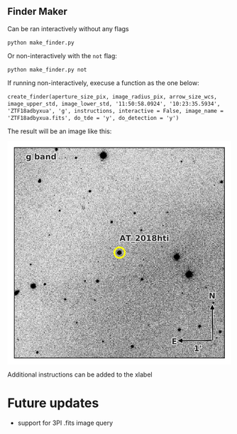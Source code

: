 ## Finder Maker

Can be ran interactively without any flags

```
python make_finder.py
```

Or non-interactively with the ```not``` flag:

```
python make_finder.py not
```

If running non-interactively, execuse a function as the one below:

```
create_finder(aperture_size_pix, image_radius_pix, arrow_size_wcs, image_upper_std, image_lower_std, '11:50:58.0924', '10:23:35.5934', 'ZTF18adbyxua', 'g', instructions, interactive = False, image_name = 'ZTF18adbyxua.fits', do_tde = 'y', do_detection = 'y')
```

The result will be an image like this:
<p align="center"><img src="AT_2018hti_finder.jpg" align="center" alt="2017gwm" width="900"/></p>
Additional instructions can be added to the xlabel

# Future updates
- support for 3PI .fits image query
